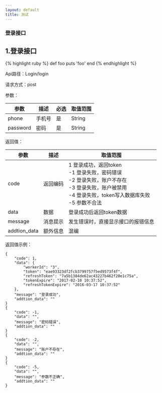 ```yaml
---
layout: default
title: 测试
---
```



### 登录接口

## 1.登录接口
{% highlight ruby %}
def foo
  puts 'foo'
end
{% endhighlight %}





Api路径：Login/login

请求方式：post

参数：

|参数 | 描述 |必选|取值范围|
| -------- | -------- |-------- |--------|
|phone    |手机号    |是    |String|
|password    |密码    |是    |String|

返回值：

| 参数 | 描述 |取值范围
| -------- | -------- |--------
|code    |返回编码        |  1 登录成功，返回token <br />-1 登录失败，密码错误<br />-2 登录失败，账户不存在<br />-3 登录失败，账户被禁用<br />-4 登录失败，token写入数据库失败<br />-5 参数不合法
|data|数据|登录成功后返回token数据|       
|message    |消息提示       |发生错误时，直接显示接口的报错信息
|addtion_data    |额外信息    |混编

返回值示例：
```
{
    "code": 1,
    "data": {
        "workerId": "3",
        "token": "eae93323df2fcb3799757f5ed9573f4f",
        "refreshToken": "7a5b1384de62ac43227b462f20e1c75a",
        "tokenExpire": "2017-02-10 10:37:52",
        "refreshTokenExpire": "2016-03-17 10:37:52"
    },
    "message": "登录成功",
    "addtion_data": ""
}
{
    "code": -1,
    "data": "",
    "message": "密码错误",
    "addtion_data": ""
}
{
    "code": -2,
    "data": "",
    "message": "账户不存在",
    "addtion_data": ""
}
{
    "code": -5,
    "data": "",
    "message": "参数不正确",
    "addtion_data": ""
}
```